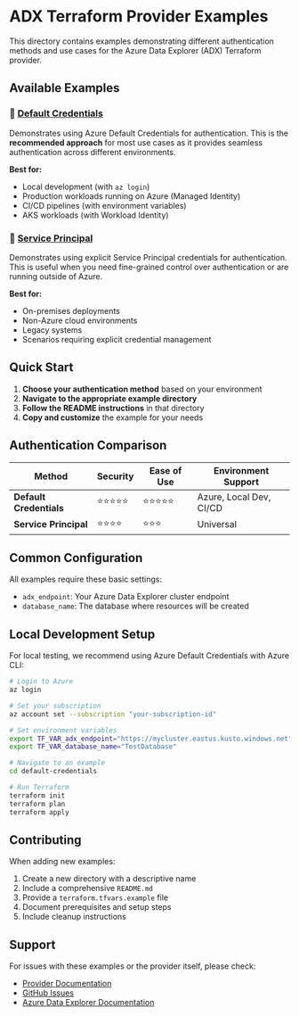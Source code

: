 # ADX Terraform Provider Examples

This directory contains examples demonstrating different authentication methods and use cases for the Azure Data Explorer (ADX) Terraform provider.

## Available Examples

### 🔐 [Default Credentials](./default-credentials/)
Demonstrates using Azure Default Credentials for authentication. This is the **recommended approach** for most use cases as it provides seamless authentication across different environments.

**Best for:**
- Local development (with `az login`)
- Production workloads running on Azure (Managed Identity)
- CI/CD pipelines (with environment variables)
- AKS workloads (with Workload Identity)

### 🔑 [Service Principal](./service-principal/)
Demonstrates using explicit Service Principal credentials for authentication. This is useful when you need fine-grained control over authentication or are running outside of Azure.

**Best for:**
- On-premises deployments
- Non-Azure cloud environments
- Legacy systems
- Scenarios requiring explicit credential management

## Quick Start

1. **Choose your authentication method** based on your environment
2. **Navigate to the appropriate example directory**
3. **Follow the README instructions** in that directory
4. **Copy and customize** the example for your needs

## Authentication Comparison

| Method | Security | Ease of Use | Environment Support |
|--------|----------|-------------|-------------------|
| **Default Credentials** | ⭐⭐⭐⭐⭐ | ⭐⭐⭐⭐⭐ | Azure, Local Dev, CI/CD |
| **Service Principal** | ⭐⭐⭐⭐ | ⭐⭐⭐ | Universal |

## Common Configuration

All examples require these basic settings:

- `adx_endpoint`: Your Azure Data Explorer cluster endpoint
- `database_name`: The database where resources will be created

## Local Development Setup

For local testing, we recommend using Azure Default Credentials with Azure CLI:

```bash
# Login to Azure
az login

# Set your subscription
az account set --subscription "your-subscription-id"

# Set environment variables
export TF_VAR_adx_endpoint="https://mycluster.eastus.kusto.windows.net"
export TF_VAR_database_name="TestDatabase"

# Navigate to an example
cd default-credentials

# Run Terraform
terraform init
terraform plan
terraform apply
```

## Contributing

When adding new examples:

1. Create a new directory with a descriptive name
2. Include a comprehensive `README.md`
3. Provide a `terraform.tfvars.example` file
4. Document prerequisites and setup steps
5. Include cleanup instructions

## Support

For issues with these examples or the provider itself, please check:

- [Provider Documentation](https://registry.terraform.io/providers/favoretti/adx/latest/docs)
- [GitHub Issues](https://github.com/favoretti/terraform-provider-adx/issues)
- [Azure Data Explorer Documentation](https://docs.microsoft.com/en-us/azure/data-explorer/)
